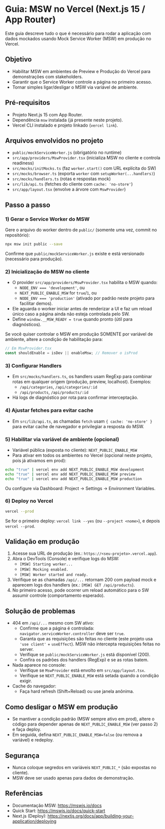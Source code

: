 # Guia: MSW no Vercel (Next.js 15 / App Router)

Este guia descreve tudo o que é necessário para rodar a aplicação com dados mockados usando Mock Service Worker (MSW) em produção no Vercel.

## Objetivo
- Habilitar MSW em ambientes de Preview e Produção do Vercel para demonstrações com stakeholders.
- Garantir que o Service Worker controle a página no primeiro acesso.
- Tornar simples ligar/desligar o MSW via variável de ambiente.

## Pré‑requisitos
- Projeto Next.js 15 com App Router.
- Dependência `msw` instalada (já presente neste projeto).
- Vercel CLI instalado e projeto linkado (`vercel link`).

## Arquivos envolvidos no projeto
- `public/mockServiceWorker.js` (obrigatório no runtime)
- `src/app/providers/MswProvider.tsx` (inicializa MSW no cliente e controla readiness)
- `src/mocks/initMocks.ts` (faz `worker.start()` com URL explícita do SW)
- `src/mocks/browser.ts` (exporta `worker` com `setupWorker(...handlers)`)
- `src/mocks/handlers.ts` (rotas e respostas mock)
- `src/lib/api.ts` (fetches do cliente com `cache: 'no-store'`)
- `src/app/layout.tsx` (envolve a árvore com `MswProvider`)

## Passo a passo

### 1) Gerar o Service Worker do MSW
Gere o arquivo do worker dentro de `public/` (somente uma vez, commit no repositório):

```bash
npx msw init public --save
```

Confirme que `public/mockServiceWorker.js` existe e está versionado (necessário para produção).

### 2) Inicialização do MSW no cliente
- O provider `src/app/providers/MswProvider.tsx` habilita o MSW quando:
  - `NODE_ENV === 'development'`, ou
  - `NEXT_PUBLIC_ENABLE_MSW` for `true`/`1`, ou
  - `NODE_ENV === 'production'` (ativado por padrão neste projeto para facilitar demos).
- Ele aguarda o worker iniciar antes de renderizar a UI e faz um reload único caso a página ainda não esteja controlada pelo SW.
- Define `window.__MSW_READY = true` quando pronto (útil para diagnósticos).

Se você quiser controlar o MSW em produção SOMENTE por variável de ambiente, altere a condição de habilitação para:

```ts
// Em MswProvider.tsx
const shouldEnable = isDev || enableMsw; // Remover o isProd
```

### 3) Configurar Handlers
- Em `src/mocks/handlers.ts`, os handlers usam RegExp para combinar rotas em qualquer origem (produção, preview, localhost). Exemplos:
  - `/api/categories`, `/api/categories/:id`
  - `/api/products`, `/api/products/:id`
- Há logs de diagnóstico por rota para confirmar interceptação.

### 4) Ajustar fetches para evitar cache
- Em `src/lib/api.ts`, as chamadas `fetch` usam `{ cache: 'no-store' }` para evitar cache de navegador e privilegiar a resposta do MSW.

### 5) Habilitar via variável de ambiente (opcional)
- Variável pública (exposta no cliente): `NEXT_PUBLIC_ENABLE_MSW`
- Para ativar em todos os ambientes no Vercel (opcional neste projeto, pois já ativamos em prod):

```bash
echo "true" | vercel env add NEXT_PUBLIC_ENABLE_MSW development
echo "true" | vercel env add NEXT_PUBLIC_ENABLE_MSW preview
echo "true" | vercel env add NEXT_PUBLIC_ENABLE_MSW production
```

Ou configure via Dashboard: Project → Settings → Environment Variables.

### 6) Deploy no Vercel

```bash
vercel --prod
```

Se for o primeiro deploy: `vercel link --yes` (ou `--project <nome>`), e depois `vercel --prod`.

## Validação em produção
1. Acesse sua URL de produção (ex.: `https://<seu-projeto>.vercel.app`).
2. Abra o DevTools (Console) e verifique logs do MSW:
   - `[MSW] Starting worker...`
   - `[MSW] Mocking enabled.`
   - `[MSW] Worker started and ready.`
3. Verifique se as chamadas `/api/...` retornam 200 com payload mock e aparecem logs dos handlers (ex.: `[MSW] GET /api/products`).
4. No primeiro acesso, pode ocorrer um reload automático para o SW assumir controle (comportamento esperado).

## Solução de problemas
- 404 em `/api/...` mesmo com SW ativo:
  - Confirme que a página é controlada: `navigator.serviceWorker.controller` deve ser `true`.
  - Garanta que as requisições são feitas no cliente (este projeto usa `'use client'` + `useEffect`). MSW não intercepta requisições feitas no server.
  - Verifique se `public/mockServiceWorker.js` está disponível (200).
  - Confira os padrões dos handlers (RegExp) e se as rotas batem.
- Nada aparece no console:
  - Verifique se `MswProvider` está envolto em `src/app/layout.tsx`.
  - Verifique se `NEXT_PUBLIC_ENABLE_MSW` está setada quando a condição exigir.
- Cache do navegador:
  - Faça hard refresh (Shift+Reload) ou use janela anônima.

## Como desligar o MSW em produção
- Se mantiver a condição padrão (MSW sempre ativo em prod), altere o código para depender apenas de `NEXT_PUBLIC_ENABLE_MSW` (ver passo 2) e faça deploy.
- Em seguida, defina `NEXT_PUBLIC_ENABLE_MSW=false` (ou remova a variável) e redeploy.

## Segurança
- Nunca coloque segredos em variáveis `NEXT_PUBLIC_*` (são expostas no cliente).
- MSW deve ser usado apenas para dados de demonstração.

## Referências
- Documentação MSW: https://mswjs.io/docs
- Quick Start: https://mswjs.io/docs/quick-start
- Next.js (Deploy): https://nextjs.org/docs/app/building-your-application/deploying
